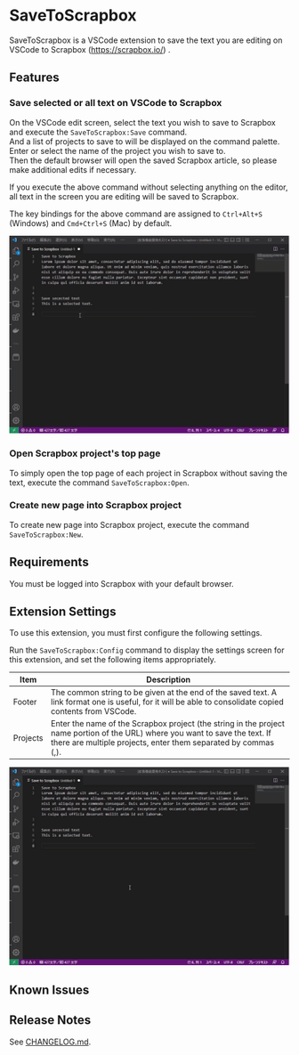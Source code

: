 # SaveToScrapbox


SaveToScrapbox is a VSCode extension to save the text you are editing on VSCode to Scrapbox (https://scrapbox.io/) .

## Features

### Save selected or all text on VSCode to Scrapbox
On the VSCode edit screen, select the text you wish to save to Scrapbox and execute the `SaveToScrapbox:Save` command. \
And a list of projects to save to will be displayed on the command palette. Enter or select the name of the project you wish to save to. \
Then the default browser will open the saved Scrapbox article, so please make additional edits if necessary.

If you execute the above command without selecting anything on the editor, all text in the screen you are editing will be saved to Scrapbox.


The key bindings for the above command are assigned to `Ctrl+Alt+S` (Windows) and `Cmd+Ctrl+S` (Mac) by default.

![SaveToScrapbox:Save](images/savetoscrapbox_save.gif)

### Open Scrapbox project's top page
To simply open the top page of each project in Scrapbox without saving the text, execute the command `SaveToScrapbox:Open`.

### Create new page into Scrapbox project
To create new page into Scrapbox project, execute the command `SaveToScrapbox:New`.

## Requirements

You must be logged into Scrapbox with your default browser.


## Extension Settings

To use this extension, you must first configure the following settings.

Run the `SaveToScrapbox:Config` command to display the settings screen for this extension, and set the following items appropriately.

| Item | Description |
|------|-------------------|
| Footer | The common string to be given at the end of the saved text. A link format one is useful, for it will be able to consolidate copied contents from VSCode.  |
| Projects | Enter the name of the Scrapbox project (the string in the project name portion of the URL) where you want to save the text. If there are multiple projects, enter them separated by commas (,).  |


![SaveToScrapbox:Config](images/savetoscrapbox_config.gif)


## Known Issues



## Release Notes

See [CHANGELOG.md](./CHANGELOG.md).


